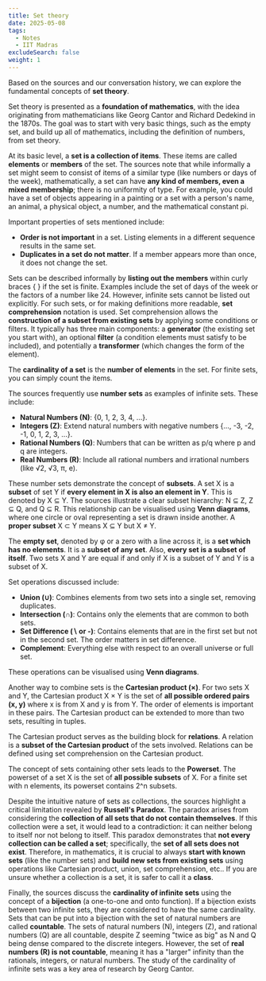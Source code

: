 ```yaml
---
title: Set theory 
date: 2025-05-08
tags:
  - Notes 
  - IIT Madras
excludeSearch: false
weight: 1
---
```


Based on the sources and our conversation history, we can explore the fundamental concepts of **set theory**.

Set theory is presented as a **foundation of mathematics**, with the idea originating from mathematicians like Georg Cantor and Richard Dedekind in the 1870s. The goal was to start with very basic things, such as the empty set, and build up all of mathematics, including the definition of numbers, from set theory.

At its basic level, a **set is a collection of items**. These items are called **elements** or **members** of the set. The sources note that while informally a set might seem to consist of items of a similar type (like numbers or days of the week), mathematically, a set can have **any kind of members, even a mixed membership**; there is no uniformity of type. For example, you could have a set of objects appearing in a painting or a set with a person's name, an animal, a physical object, a number, and the mathematical constant pi.

Important properties of sets mentioned include:
*   **Order is not important** in a set. Listing elements in a different sequence results in the same set.
*   **Duplicates in a set do not matter**. If a member appears more than once, it does not change the set.

Sets can be described informally by **listing out the members** within curly braces { } if the set is finite. Examples include the set of days of the week or the factors of a number like 24. However, infinite sets cannot be listed out explicitly. For such sets, or for making definitions more readable, **set comprehension** notation is used. Set comprehension allows the **construction of a subset from existing sets** by applying some conditions or filters. It typically has three main components: a **generator** (the existing set you start with), an optional **filter** (a condition elements must satisfy to be included), and potentially a **transformer** (which changes the form of the element).

The **cardinality of a set** is the **number of elements** in the set. For finite sets, you can simply count the items.

The sources frequently use **number sets** as examples of infinite sets. These include:
*   **Natural Numbers (N)**: {0, 1, 2, 3, 4, ...}.
*   **Integers (Z)**: Extend natural numbers with negative numbers {..., -3, -2, -1, 0, 1, 2, 3, ...}.
*   **Rational Numbers (Q)**: Numbers that can be written as p/q where p and q are integers.
*   **Real Numbers (R)**: Include all rational numbers and irrational numbers (like √2, √3, π, e).

These number sets demonstrate the concept of **subsets**. A set X is a **subset** of set Y if **every element in X is also an element in Y**. This is denoted by X ⊆ Y. The sources illustrate a clear subset hierarchy: N ⊆ Z, Z ⊆ Q, and Q ⊆ R. This relationship can be visualised using **Venn diagrams**, where one circle or oval representing a set is drawn inside another. A **proper subset** X ⊂ Y means X ⊆ Y but X ≠ Y.

The **empty set**, denoted by φ or a zero with a line across it, is a **set which has no elements**. It is a **subset of any set**. Also, **every set is a subset of itself**. Two sets X and Y are equal if and only if X is a subset of Y and Y is a subset of X.

Set operations discussed include:
*   **Union (∪)**: Combines elements from two sets into a single set, removing duplicates.
*   **Intersection (∩)**: Contains only the elements that are common to both sets.
*   **Set Difference (∖ or -)**: Contains elements that are in the first set but not in the second set. The order matters in set difference.
*   **Complement**: Everything else with respect to an overall universe or full set.

These operations can be visualised using **Venn diagrams**.

Another way to combine sets is the **Cartesian product (×)**. For two sets X and Y, the Cartesian product X × Y is the set of **all possible ordered pairs (x, y)** where x is from X and y is from Y. The order of elements is important in these pairs. The Cartesian product can be extended to more than two sets, resulting in tuples.

The Cartesian product serves as the building block for **relations**. A relation is a **subset of the Cartesian product** of the sets involved. Relations can be defined using set comprehension on the Cartesian product.

The concept of sets containing other sets leads to the **Powerset**. The powerset of a set X is the set of **all possible subsets** of X. For a finite set with n elements, its powerset contains 2^n subsets.

Despite the intuitive nature of sets as collections, the sources highlight a critical limitation revealed by **Russell's Paradox**. The paradox arises from considering the **collection of all sets that do not contain themselves**. If this collection were a set, it would lead to a contradiction: it can neither belong to itself nor not belong to itself. This paradox demonstrates that **not every collection can be called a set**; specifically, the **set of all sets does not exist**. Therefore, in mathematics, it is crucial to always **start with known sets** (like the number sets) and **build new sets from existing sets** using operations like Cartesian product, union, set comprehension, etc.. If you are unsure whether a collection is a set, it is safer to call it a **class**.

Finally, the sources discuss the **cardinality of infinite sets** using the concept of a **bijection** (a one-to-one and onto function). If a bijection exists between two infinite sets, they are considered to have the same cardinality. Sets that can be put into a bijection with the set of natural numbers are called **countable**. The sets of natural numbers (N), integers (Z), and rational numbers (Q) are all countable, despite Z seeming "twice as big" as N and Q being dense compared to the discrete integers. However, the set of **real numbers (R) is not countable**, meaning it has a "larger" infinity than the rationals, integers, or natural numbers. The study of the cardinality of infinite sets was a key area of research by Georg Cantor.